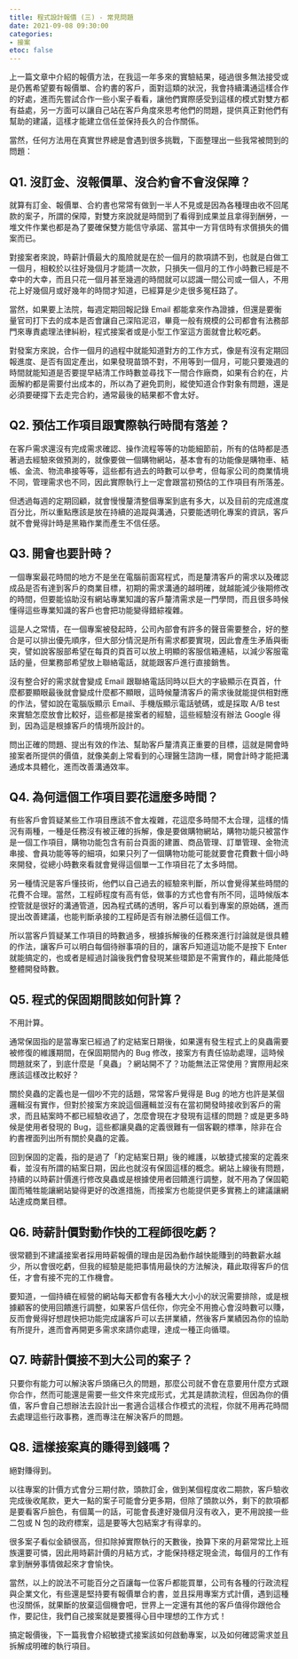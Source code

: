```yaml
---
title: 程式設計報價 (三) - 常見問題
date: 2021-09-08 09:30:00
categories:
- 接案
etoc: false
---
```


上一篇文章中介紹的報價方法，在我這一年多來的實驗結果，碰過很多無法接受或是仍舊希望要有報價單、合約書的客戶，面對這類的狀況，我會持續溝通這樣合作的好處，進而先嘗試合作一些小案子看看，讓他們實際感受到這樣的模式對雙方都有益處，另一方面可以讓自己站在客戶角度來思考他們的問題，提供真正對他們有幫助的建議，這樣才能建立信任並保持長久的合作關係。

當然，任何方法用在真實世界總是會遇到很多挑戰，下面整理出一些我常被問到的問題：


## Q1. 沒訂金、沒報價單、沒合約會不會沒保障？

就算有訂金、報價單、合約書也常常有做到一半人不見或是因為各種理由收不回尾款的案子，所謂的保障，對雙方來說就是時間到了看得到成果並且拿得到酬勞，一堆文件作業也都是為了要確保雙方能信守承諾、當其中一方背信時有求償損失的備案而已。

<!-- more -->

對接案者來說，時薪計價最大的風險就是在於一個月的款項請不到，也就是白做工一個月，相較於以往好幾個月才能請一次款，只損失一個月的工作小時數已經是不幸中的大幸，而且只花一個月甚至幾週的時間就可以認識一間公司或一個人，不用花上好幾個月或好幾年的時間才知道，已經算是少走很多冤枉路了。

當然，如果要上法院，每週定期回報記錄 Email 都能拿來作為證據，但還是要衡量官司打下去的成本是否會讓自己深陷泥沼，畢竟一般有規模的公司都會有法務部門來專責處理法律糾紛，程式接案者或是小型工作室這方面就會比較吃虧。

對發案方來說，合作一個月的過程中就能知道對方的工作方式，像是有沒有定期回報進度、是否有固定產出，如果發現苗頭不對，不用等到一個月，可能只要幾週的時間就能知道是否要提早結清工作時數並尋找下一間合作廠商，如果有合約在，片面解約都是需要付出成本的，所以為了避免罰則，縱使知道合作對象有問題，還是必須要硬撐下去走完合約，通常最後的結果都不會太好。


## Q2. 預估工作項目跟實際執行時間有落差？

在客戶需求還沒有完成需求確認、操作流程等等的功能細節前，所有的估時都是憑著過去經驗來做預測的，就像要做一個購物網站，基本會有的功能像是購物車、結帳、金流、物流串接等等，這些都有過去的時數可以參考，但每家公司的商業情境不同，管理需求也不同，因此實際執行上一定會跟當初預估的工作項目有所落差。

但透過每週的定期回顧，就會慢慢釐清整個專案到底有多大，以及目前的完成進度百分比，所以重點應該是放在持續的追蹤與溝通，只要能透明化專案的資訊，客戶就不會覺得計時是黑箱作業而產生不信任感。


## Q3. 開會也要計時？

一個專案最花時間的地方不是坐在電腦前面寫程式，而是釐清客戶的需求以及確認成品是否有達到客戶的商業目標，初期的需求溝通的越明確，就越能減少後期修改的時間，但要能協助沒有網站專業知識的客戶釐清需求是一門學問，而且很多時候懂得這些專業知識的客戶也會把功能變得錯綜複雜。

這是人之常情，在一個專案被發起時，公司內部會有許多的聲音需要整合，好的整合是可以排出優先順序，但大部分情況是所有需求都要實現，因此會產生矛盾與衝突，譬如說客服部希望在每頁的頁首可以放上明顯的客服信箱連結，以減少客服電話的量，但業務部希望放上聯絡電話，就能跟客戶進行直接銷售。

沒有整合好的需求就會變成 Email 跟聯絡電話同時以巨大的字級顯示在頁首，什麼都要顯眼最後就會變成什麼都不顯眼，這時候釐清客戶的需求後就能提供相對應的作法，譬如說在電腦版顯示 Email、手機版顯示電話號碼，或是採取 A/B test 來實驗怎麼放會比較好，這些都是接案者的經驗，這些經驗沒有辦法 Google 得到，因為這是根據客戶的情境所設計的。

問出正確的問題、提出有效的作法、幫助客戶釐清真正重要的目標，這就是開會時接案者所提供的價值，就像美劇上常看到的心理醫生諮詢一樣，開會計時才能把溝通成本具體化，進而改善溝通效率。


## Q4. 為何這個工作項目要花這麼多時間？

有些客戶會質疑某些工作項目應該不會太複雜，花這麼多時間不太合理，這樣的情況有兩種，一種是任務沒有被正確的拆解，像是要做購物網站，購物功能只被當作是一個工作項目，購物功能包含有前台頁面的建置、商品管理、訂單管理、金物流串接、會員功能等等的細項，如果只列了一個購物功能可能就要會花費數十個小時來開發，從總小時數來看就會覺得這個單一工作項目花了太多時間。

另一種情況是客戶懂技術，他們以自己過去的經驗來判斷，所以會覺得某些時間的花費不合理。當然，工程師程度有高有低，做事的方式也會有所不同，這時候版本控管就是很好的溝通管道，因為程式碼的透明，客戶可以看到專案的原始碼，進而提出改善建議，也能判斷承接的工程師是否有辦法勝任這個工作。

所以當客戶質疑某工作項目的時數過多，根據拆解後的任務來進行討論就是很具體的作法，讓客戶可以明白每個待辦事項的目的，讓客戶知道這功能不是按下 Enter 就能搞定的，也或者是經過討論後我們會發現某些環節是不需實作的，藉此能降低整體開發時數。


## Q5. 程式的保固期間該如何計算？

不用計算。

通常保固指的是當專案已經過了約定結案日期後，如果還有發生程式上的臭蟲需要被修復的維護期間，在保固期間內的 Bug 修改，接案方有責任協助處理，這時候問題就來了，到底什麼是「臭蟲」？網站開不了？功能無法正常使用？實際用起來應該這樣改比較好？

關於臭蟲的定義也是一個吵不完的話題，常常客戶覺得是 Bug 的地方也許是某個邏輯沒有實作，但對於接案方來說這個邏輯並沒有在當初開發時接收到客戶的需求，而且結案時不都已經驗收過了，怎麼會現在才發現有這樣的問題？或是更多時候是使用者發現的 Bug，這些都讓臭蟲的定義很難有一個客觀的標準，除非在合約書裡面列出所有關於臭蟲的定義。

回到保固的定義，指的是過了「約定結案日期」後的維護，以敏捷式接案的定義來看，並沒有所謂的結案日期，因此也就沒有保固這樣的概念。網站上線後有問題，持續的以時薪計價進行修改臭蟲或是根據使用者回饋進行調整，就不用為了保固範圍而犧牲能讓網站變得更好的改進措施，而接案方也能提供更多實務上的建議讓網站達成商業目標。


## Q6. 時薪計價對動作快的工程師很吃虧？

很常聽到不建議接案者採用時薪報價的理由是因為動作越快能賺到的時數薪水越少，所以會很吃虧，但我的經驗是能把事情用最快的方法解決，藉此取得客戶的信任，才會有接不完的工作機會。

要知道，一個持續在經營的網站每天都會有各種大大小小的狀況需要排除，或是根據顧客的使用回饋進行調整，如果客戶信任你，你完全不用擔心會沒時數可以賺，反而會覺得好想趕快把功能完成讓客戶可以去拼業績，然後客戶業績因為你的協助有所提升，進而會再開更多需求來請你處理，達成一種正向循環。


## Q7. 時薪計價接不到大公司的案子？

只要你有能力可以解決客戶頭痛已久的問題，那麼公司就不會在意要用什麼方式跟你合作，然而可能還是需要一些文件來完成形式，尤其是請款流程，但因為你的價值，客戶會自己想辦法去設計出一套適合這樣合作模式的流程，你就不用再花時間去處理這些行政事務，進而專注在解決客戶的問題。


## Q8. 這樣接案真的賺得到錢嗎？

絕對賺得到。

以往專案的計價方式會分三期付款，頭款訂金，做到某個程度收二期款，客戶驗收完成後收尾款，更大一點的案子可能會分更多期，但除了頭款以外，剩下的款項都是要看客戶臉色，有個萬一的話，可能會長達好幾個月沒有收入，更不用說接一些二包或 N 包的政府標案，這是要等大包結案才有得拿的。

很多案子看似金額很高，但扣除掉實際執行的天數後，換算下來的月薪常常比上班族還要可憐，因此用時薪計價的月結方式，才能保持穩定現金流，每個月的工作有拿到酬勞事情做起來才會愉快。



當然，以上的說法不可能百分之百讓每一位客戶都能買單，公司有各種的行政流程與企業文化，有些還是堅持要有報價單合約書，並且採用專案方式計價，遇到這種也沒關係，就果斷的放棄這個機會吧，世界上一定還有其他的客戶值得你跟他合作，要記住，我們自己接案就是要獲得心目中理想的工作方式！

搞定報價後，下一篇我會介紹敏捷式接案該如何啟動專案，以及如何確認需求並且拆解成明確的執行項目。



